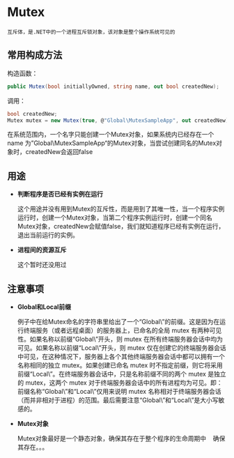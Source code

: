 # Mutex
    互斥体，是.NET中的一个进程互斥锁对象，该对象是整个操作系统可见的

## 常用构成方法
构造函数：
``` csharp
public Mutex(bool initiallyOwned, string name, out bool createdNew);
```
调用：
```csharp
bool createdNew;
Mutex mutex = new Mutex(true, @"Global\MutexSampleApp", out createdNew);
```
在系统范围内，一个名字只能创建一个Mutex对象，如果系统内已经存在一个name 为”Global\MutexSampleApp“的Mutex对象，当尝试创建同名的Mutex对象时，createdNew会返回false

## 用途

* **判断程序是否已经有实例在运行**

    这个用途并没有用到Mutex的互斥性，而是用到了其唯一性，当一个程序实例运行时，创建一个Mutex对象，当第二个程序实例运行时，创建一个同名Mutex对象，createdNew会赋值false，我们就知道程序已经有实例在运行，退出当前运行的实例。
* **进程间的资源互斥**

    这个暂时还没用过

## 注意事项
* **Global和Local前缀**

    例子中在给Mutex命名的字符串里给出了一个“Global\”的前缀。这是因为在运行终端服务（或者远程桌面）的服务器上，已命名的全局 mutex 有两种可见性。如果名称以前缀“Global\”开头，则 mutex 在所有终端服务器会话中均为可见。如果名称以前缀“Local\”开头，则 mutex 仅在创建它的终端服务器会话中可见，在这种情况下，服务器上各个其他终端服务器会话中都可以拥有一个名称相同的独立 mutex。如果创建已命名 mutex 时不指定前缀，则它将采用前缀“Local\”。在终端服务器会话中，只是名称前缀不同的两个 mutex 是独立的 mutex，这两个 mutex 对于终端服务器会话中的所有进程均为可见。即：前缀名称“Global\”和“Local\”仅用来说明 mutex 名称相对于终端服务器会话（而并非相对于进程）的范围。最后需要注意“Global\”和“Local\”是大小写敏感的。
* **Mutex对象**

    Mutex对象最好是一个静态对象，确保其存在于整个程序的生命周期中
    确保其存在。。。

